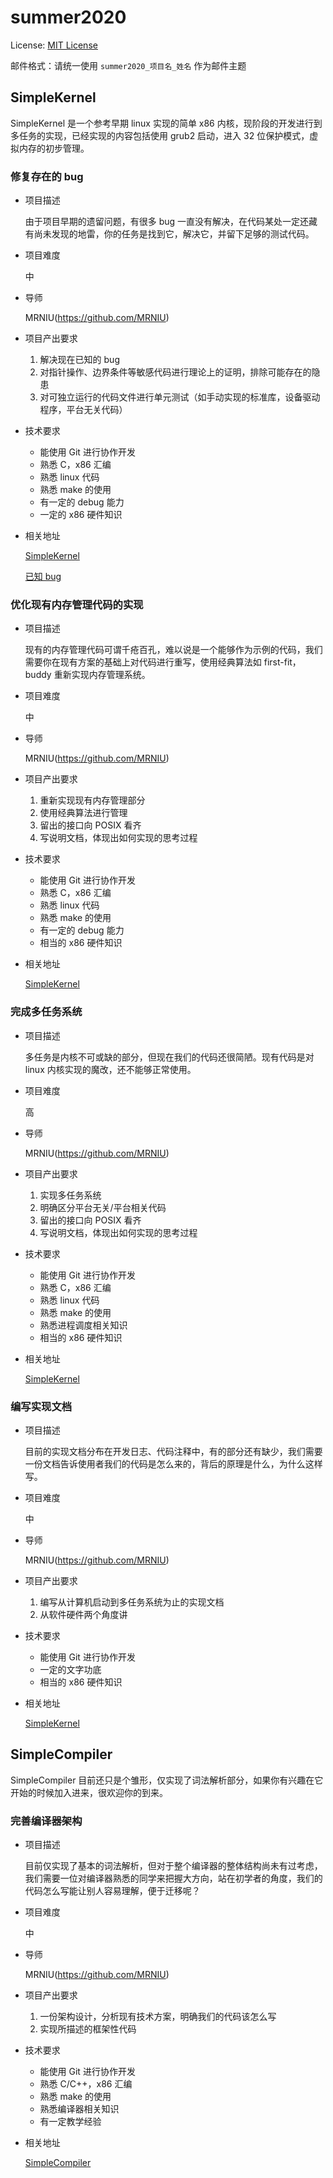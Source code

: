 # summer2020

License: [MIT License](https://opensource.org/licenses/MIT)

邮件格式：请统一使用 `summer2020_项目名_姓名` 作为邮件主题

## SimpleKernel

SimpleKernel 是一个参考早期 linux 实现的简单 x86 内核，现阶段的开发进行到多任务的实现，已经实现的内容包括使用 grub2 启动，进入 32 位保护模式，虚拟内存的初步管理。

### 修复存在的 bug

- 项目描述

    由于项目早期的遗留问题，有很多 bug 一直没有解决，在代码某处一定还藏有尚未发现的地雷，你的任务是找到它，解决它，并留下足够的测试代码。

- 项目难度

    中

- 导师

    MRNIU(https://github.com/MRNIU)

- 项目产出要求

    1. 解决现在已知的 bug
    2. 对指针操作、边界条件等敏感代码进行理论上的证明，排除可能存在的隐患
    3. 对可独立运行的代码文件进行单元测试（如手动实现的标准库，设备驱动程序，平台无关代码）

- 技术要求

    - 能使用 Git 进行协作开发
    - 熟悉 C，x86 汇编
    - 熟悉 linux 代码
    - 熟悉 make 的使用
    - 有一定的 debug 能力
    - 一定的 x86 硬件知识

- 相关地址

    [SimpleKernel](https://github.com/Simple-XX/SimpleKernel)

    [已知 bug](https://github.com/Simple-XX/SimpleKernel/issues)

### 优化现有内存管理代码的实现

- 项目描述

    现有的内存管理代码可谓千疮百孔，难以说是一个能够作为示例的代码，我们需要你在现有方案的基础上对代码进行重写，使用经典算法如 first-fit，buddy 重新实现内存管理系统。 

- 项目难度

    中

- 导师

    MRNIU(https://github.com/MRNIU)

- 项目产出要求

    1. 重新实现现有内存管理部分
    2. 使用经典算法进行管理
    3. 留出的接口向 POSIX 看齐
    4. 写说明文档，体现出如何实现的思考过程

- 技术要求

    - 能使用 Git 进行协作开发
    - 熟悉 C，x86 汇编
    - 熟悉 linux 代码
    - 熟悉 make 的使用
    - 有一定的 debug 能力
    - 相当的 x86 硬件知识

- 相关地址

    [SimpleKernel](https://github.com/Simple-XX/SimpleKernel)

### 完成多任务系统

- 项目描述

    多任务是内核不可或缺的部分，但现在我们的代码还很简陋。现有代码是对 linux 内核实现的魔改，还不能够正常使用。

- 项目难度

    高

- 导师

    MRNIU(https://github.com/MRNIU)

- 项目产出要求

    1. 实现多任务系统
    2. 明确区分平台无关/平台相关代码
    3. 留出的接口向 POSIX 看齐
    4. 写说明文档，体现出如何实现的思考过程

- 技术要求

    - 能使用 Git 进行协作开发
    - 熟悉 C，x86 汇编
    - 熟悉 linux 代码
    - 熟悉 make 的使用
    - 熟悉进程调度相关知识
    - 相当的 x86 硬件知识

- 相关地址

    [SimpleKernel](https://github.com/Simple-XX/SimpleKernel)



### 编写实现文档

- 项目描述

    目前的实现文档分布在开发日志、代码注释中，有的部分还有缺少，我们需要一份文档告诉使用者我们的代码是怎么来的，背后的原理是什么，为什么这样写。

- 项目难度

    中

- 导师

    MRNIU(https://github.com/MRNIU)

- 项目产出要求

    1. 编写从计算机启动到多任务系统为止的实现文档
    2. 从软件硬件两个角度讲

- 技术要求

    - 能使用 Git 进行协作开发
    - 一定的文字功底
    - 相当的 x86 硬件知识

- 相关地址

    [SimpleKernel](https://github.com/Simple-XX/SimpleKernel)



## SimpleCompiler

SimpleCompiler 目前还只是个雏形，仅实现了词法解析部分，如果你有兴趣在它开始的时候加入进来，很欢迎你的到来。



### 完善编译器架构

- 项目描述

    目前仅实现了基本的词法解析，但对于整个编译器的整体结构尚未有过考虑，我们需要一位对编译器熟悉的同学来把握大方向，站在初学者的角度，我们的代码怎么写能让别人容易理解，便于迁移呢？

- 项目难度

    中

- 导师

    MRNIU(https://github.com/MRNIU)

- 项目产出要求

    1. 一份架构设计，分析现有技术方案，明确我们的代码该怎么写
    2. 实现所描述的框架性代码

- 技术要求

    - 能使用 Git 进行协作开发
    - 熟悉 C/C++，x86 汇编
    - 熟悉 make 的使用
    - 熟悉编译器相关知识
    - 有一定教学经验

- 相关地址

    [SimpleCompiler](https://github.com/Simple-XX/SimpleCompiler)

